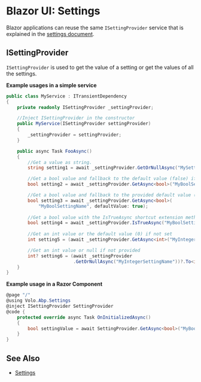 # Blazor UI: Settings

Blazor applications can reuse the same `ISettingProvider` service that is explained in the [settings document](../../fundamentals/settings.md).

## ISettingProvider

`ISettingProvider` is used to get the value of a setting or get the values of all the settings.

**Example usages in a simple service**

````csharp
public class MyService : ITransientDependency
{
    private readonly ISettingProvider _settingProvider;

    //Inject ISettingProvider in the constructor
    public MyService(ISettingProvider settingProvider)
    {
        _settingProvider = settingProvider;
    }

    public async Task FooAsync()
    {
        //Get a value as string.
        string setting1 = await _settingProvider.GetOrNullAsync("MySettingName");

        //Get a bool value and fallback to the default value (false) if not set.
        bool setting2 = await _settingProvider.GetAsync<bool>("MyBoolSettingName");

        //Get a bool value and fallback to the provided default value (true) if not set.
        bool setting3 = await _settingProvider.GetAsync<bool>(
            "MyBoolSettingName", defaultValue: true);
        
        //Get a bool value with the IsTrueAsync shortcut extension method
        bool setting4 = await _settingProvider.IsTrueAsync("MyBoolSettingName");
        
        //Get an int value or the default value (0) if not set
        int setting5 = (await _settingProvider.GetAsync<int>("MyIntegerSettingName"));

        //Get an int value or null if not provided
        int? setting6 = (await _settingProvider
                         .GetOrNullAsync("MyIntegerSettingName"))?.To<int>();
    }
}
````

**Example usage in a Razor Component**

````csharp
@page "/"
@using Volo.Abp.Settings
@inject ISettingProvider SettingProvider
@code {
    protected override async Task OnInitializedAsync()
    {
        bool settingValue = await SettingProvider.GetAsync<bool>("MyBoolSettingName");
    }
}
````

## See Also

* [Settings](../../fundamentals/settings.md)